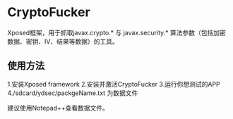 # CryptoFucker
Xposed框架，用于抓取javax.crypto.* 与 javax.security.* 算法参数（包括加密数据、密钥、IV、结果等数据）的工具。

## 使用方法
1.安装Xposed framework
2.安装并激活CryptoFucker
3.运行你想测试的APP
4./sdcard/ydsec/packgeName.txt 为数据文件

建议使用Notepad++查看数据文件。


